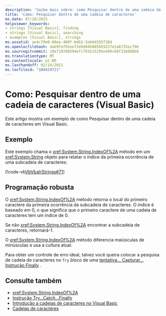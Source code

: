 ```yaml
---
description: 'Saiba mais sobre: como Pesquisar dentro de uma cadeia de caracteres (Visual Basic)'
title: 'Como: Pesquisar dentro de uma cadeia de caracteres'
ms.date: 07/20/2015
helpviewer_keywords:
- strings [Visual Basic], finding
- strings [Visual Basic], searching
- examples [Visual Basic], strings
ms.assetid: ae4c79e0-08ea-489f-bdb2-5eb6d355f284
ms.openlocfilehash: dab9faf91eef2e6d845805693227e1a6735ec796
ms.sourcegitcommit: 10e719780594efc781b15295e499c66f316068b8
ms.translationtype: MT
ms.contentlocale: pt-BR
ms.lasthandoff: 02/14/2021
ms.locfileid: "100429721"
---
```

# <a name="how-to-search-within-a-string-visual-basic"></a>Como: Pesquisar dentro de uma cadeia de caracteres (Visual Basic)

Este artigo mostra um exemplo de como Pesquisar dentro de uma cadeia de caracteres em Visual Basic.

## <a name="example"></a>Exemplo

Este exemplo chama o <xref:System.String.IndexOf%2A> método em um <xref:System.String> objeto para relatar o índice da primeira ocorrência de uma subcadeia de caracteres:

 [!code-vb[VbVbalrStrings#71](~/samples/snippets/visualbasic/VS_Snippets_VBCSharp/VbVbalrStrings/VB/Class2.vb#71)]

## <a name="robust-programming"></a>Programação robusta

O <xref:System.String.IndexOf%2A> método retorna o local do primeiro caractere da primeira ocorrência da subcadeia de caracteres. O índice é baseado em 0, o que significa que o primeiro caractere de uma cadeia de caracteres tem um índice de 0.

Se não <xref:System.String.IndexOf%2A> encontrar a subcadeia de caracteres, retornará-1.

O <xref:System.String.IndexOf%2A> método diferencia maiúsculas de minúsculas e usa a cultura atual.

Para obter um controle de erro ideal, talvez você queira colocar a pesquisa de cadeia de caracteres no `Try` bloco de uma [tentativa... Capturar... Instrução Finally](../../../language-reference/statements/try-catch-finally-statement.md) .

## <a name="see-also"></a>Consulte também

- <xref:System.String.IndexOf%2A>
- [Instrução Try...Catch...Finally](../../../language-reference/statements/try-catch-finally-statement.md)
- [Introdução a cadeias de caracteres no Visual Basic](introduction-to-strings.md)
- [Cadeias de caracteres](index.md)
